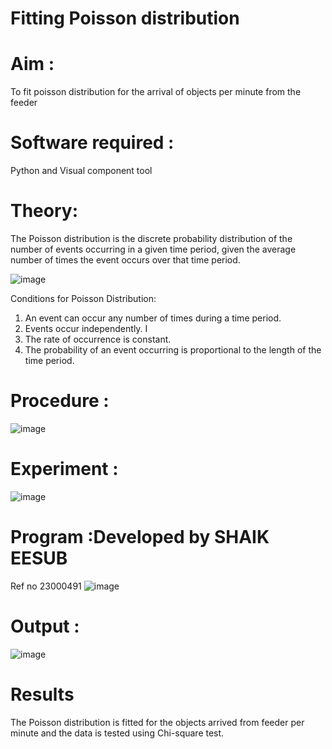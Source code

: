 # Fitting Poisson  distribution
# Aim : 

To fit poisson distribution for the arrival of objects per minute from the feeder

# Software required :  

Python and Visual component tool

# Theory:

The Poisson distribution is the discrete probability distribution of the number of events occurring in a given time period, given the average number of times the event occurs over that time period.

![image](https://user-images.githubusercontent.com/104613195/166248326-fd042076-8b0b-40c4-8b11-1d8e8fcb74db.png)

 Conditions for Poisson Distribution:

1. An event can occur any number of times during a time period.
2. Events occur independently. I
3. The rate of occurrence is constant.
4. The probability of an event occurring is proportional to the length of the time period. 
 
# Procedure :

![image](https://user-images.githubusercontent.com/104613195/166251988-d0c53205-6080-4f7b-ae4c-398178586637.png)

# Experiment :

![image](https://user-images.githubusercontent.com/103921593/230282876-f4a5afbf-cac1-4648-a1b0-c78840638a8e.png)

# Program :Developed by SHAIK EESUB
Ref no 23000491
![image](https://github.com/ramjan1729/Poisson_distribution/assets/155223154/48e7cf05-1d40-4759-b806-0c6c8a7f0652)

 

# Output : 
![image](https://github.com/ramjan1729/Poisson_distribution/assets/155223154/95032368-9713-46b3-a0f7-662337ca16e4)



# Results

The Poisson distribution is fitted for the objects arrived from feeder per minute and the data is tested using Chi-square test. 
 
